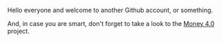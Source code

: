 Hello everyone and welcome to another Github account, or something.

And, in case you are smart, don't forget to take a look to the [Money 4.0](https://www.money4point.com/ "Money 4.0 Home") project.


